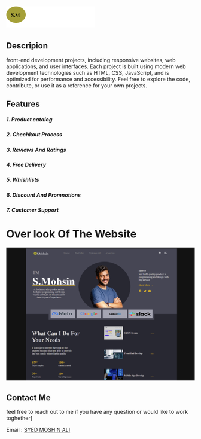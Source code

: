 # ![Portfolio](https://github.com/mohsin23441/Portfolio/blob/main/logo.png)

## Descripion
front-end development projects, including responsive websites, web applications, and user interfaces. Each project is built using modern web development technologies such as HTML, CSS, JavaScript, and is optimized for performance and accessibility. Feel free to explore the code, contribute, or use it as a reference for your own projects.

## Features
##### 1. Product catalog
##### 2. Chechkout Process
##### 3. Reviews And Ratings
##### 4. Free Delivery
##### 5. Whishlists
##### 6. Discount And Promnotions
##### 7. Customer Support

# Over look Of The Website

![Porfolio](https://github.com/mohsin23441/Portfolio/blob/main/portfolio.png.png)

## Contact Me
feel free to reach out to me if you have any question or would like to work toghether]

Email : [SYED MOSHIN ALI](ma2277394@gmail.com)
